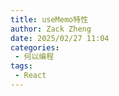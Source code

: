 ```yaml
---
title: useMemo特性
author: Zack Zheng
date: 2025/02/27 11:04
categories:
 - 何以编程
tags:
 - React
---
```


<Suspense>
  <my-codes repo="o-bricks" path="demoCodes/React/react-demo/src/useMemoDemo2.jsx" lang="js" lazy />
</Suspense>
